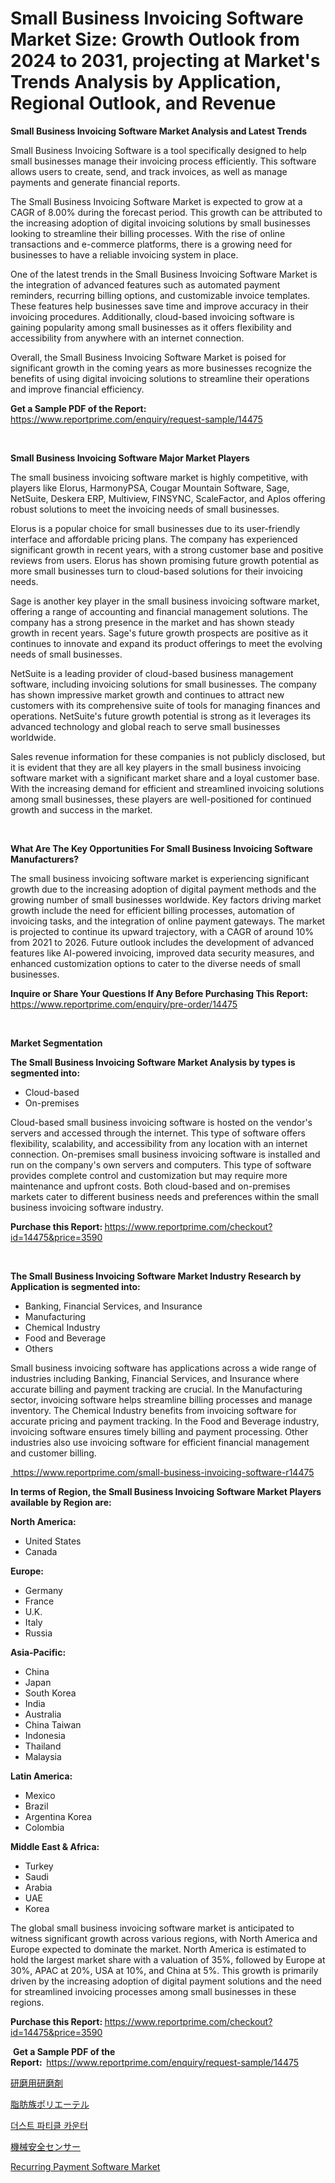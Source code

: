 <p><h1>Small Business Invoicing Software Market Size: Growth Outlook from 2024 to 2031, projecting at Market's Trends Analysis by Application, Regional Outlook, and Revenue</h1></p><p><strong>Small Business Invoicing Software Market Analysis and Latest Trends</strong></p>
<p><p>Small Business Invoicing Software is a tool specifically designed to help small businesses manage their invoicing process efficiently. This software allows users to create, send, and track invoices, as well as manage payments and generate financial reports.</p><p>The Small Business Invoicing Software Market is expected to grow at a CAGR of 8.00% during the forecast period. This growth can be attributed to the increasing adoption of digital invoicing solutions by small businesses looking to streamline their billing processes. With the rise of online transactions and e-commerce platforms, there is a growing need for businesses to have a reliable invoicing system in place. </p><p>One of the latest trends in the Small Business Invoicing Software Market is the integration of advanced features such as automated payment reminders, recurring billing options, and customizable invoice templates. These features help businesses save time and improve accuracy in their invoicing procedures. Additionally, cloud-based invoicing software is gaining popularity among small businesses as it offers flexibility and accessibility from anywhere with an internet connection.</p><p>Overall, the Small Business Invoicing Software Market is poised for significant growth in the coming years as more businesses recognize the benefits of using digital invoicing solutions to streamline their operations and improve financial efficiency.</p></p>
<p><strong>Get a Sample PDF of the Report:&nbsp;</strong> <a href="https://www.reportprime.com/enquiry/request-sample/14475">https://www.reportprime.com/enquiry/request-sample/14475</a></p>
<p>&nbsp;</p>
<p><strong>Small Business Invoicing Software Major Market Players</strong></p>
<p><p>The small business invoicing software market is highly competitive, with players like Elorus, HarmonyPSA, Cougar Mountain Software, Sage, NetSuite, Deskera ERP, Multiview, FINSYNC, ScaleFactor, and Aplos offering robust solutions to meet the invoicing needs of small businesses. </p><p>Elorus is a popular choice for small businesses due to its user-friendly interface and affordable pricing plans. The company has experienced significant growth in recent years, with a strong customer base and positive reviews from users. Elorus has shown promising future growth potential as more small businesses turn to cloud-based solutions for their invoicing needs.</p><p>Sage is another key player in the small business invoicing software market, offering a range of accounting and financial management solutions. The company has a strong presence in the market and has shown steady growth in recent years. Sage's future growth prospects are positive as it continues to innovate and expand its product offerings to meet the evolving needs of small businesses.</p><p>NetSuite is a leading provider of cloud-based business management software, including invoicing solutions for small businesses. The company has shown impressive market growth and continues to attract new customers with its comprehensive suite of tools for managing finances and operations. NetSuite's future growth potential is strong as it leverages its advanced technology and global reach to serve small businesses worldwide.</p><p>Sales revenue information for these companies is not publicly disclosed, but it is evident that they are all key players in the small business invoicing software market with a significant market share and a loyal customer base. With the increasing demand for efficient and streamlined invoicing solutions among small businesses, these players are well-positioned for continued growth and success in the market.</p></p>
<p>&nbsp;</p>
<p><strong>What Are The Key Opportunities For Small Business Invoicing Software Manufacturers?</strong></p>
<p><p>The small business invoicing software market is experiencing significant growth due to the increasing adoption of digital payment methods and the growing number of small businesses worldwide. Key factors driving market growth include the need for efficient billing processes, automation of invoicing tasks, and the integration of online payment gateways. The market is projected to continue its upward trajectory, with a CAGR of around 10% from 2021 to 2026. Future outlook includes the development of advanced features like AI-powered invoicing, improved data security measures, and enhanced customization options to cater to the diverse needs of small businesses.</p></p>
<p><strong>Inquire or Share Your Questions If Any Before Purchasing This Report:</strong> <a href="https://www.reportprime.com/enquiry/pre-order/14475">https://www.reportprime.com/enquiry/pre-order/14475</a></p>
<p>&nbsp;</p>
<p><strong>Market Segmentation</strong></p>
<p><strong>The Small Business Invoicing Software Market Analysis by types is segmented into:</strong></p>
<p><ul><li>Cloud-based</li><li>On-premises</li></ul></p>
<p><p>Cloud-based small business invoicing software is hosted on the vendor's servers and accessed through the internet. This type of software offers flexibility, scalability, and accessibility from any location with an internet connection. On-premises small business invoicing software is installed and run on the company's own servers and computers. This type of software provides complete control and customization but may require more maintenance and upfront costs. Both cloud-based and on-premises markets cater to different business needs and preferences within the small business invoicing software industry.</p></p>
<p><strong>Purchase this Report:&nbsp;</strong><a href="https://www.reportprime.com/checkout?id=14475&price=3590">https://www.reportprime.com/checkout?id=14475&price=3590</a></p>
<p>&nbsp;</p>
<p><strong>The Small Business Invoicing Software Market Industry Research by Application is segmented into:</strong></p>
<p><ul><li>Banking, Financial Services, and Insurance</li><li>Manufacturing</li><li>Chemical Industry</li><li>Food and Beverage</li><li>Others</li></ul></p>
<p><p>Small business invoicing software has applications across a wide range of industries including Banking, Financial Services, and Insurance where accurate billing and payment tracking are crucial. In the Manufacturing sector, invoicing software helps streamline billing processes and manage inventory. The Chemical Industry benefits from invoicing software for accurate pricing and payment tracking. In the Food and Beverage industry, invoicing software ensures timely billing and payment processing. Other industries also use invoicing software for efficient financial management and customer billing.</p></p>
<p><a href="https://www.reportprime.com/small-business-invoicing-software-r14475">&nbsp;https://www.reportprime.com/small-business-invoicing-software-r14475</a></p>
<p><strong>In terms of Region, the Small Business Invoicing Software Market Players available by Region are:</strong></p>
<p>
    <p> <strong> North America: </strong>
        <ul>
            <li>United States</li>
            <li>Canada</li>
        </ul>
        </p> 
    <p> <strong> Europe: </strong>
        <ul>
            <li>Germany</li>
            <li>France</li>
            <li>U.K.</li>
            <li>Italy</li>
            <li>Russia</li>
        </ul>
        </p> 
    <p> <strong> Asia-Pacific: </strong>
        <ul>
            <li>China</li>
            <li>Japan</li>
            <li>South Korea</li>
            <li>India</li>
            <li>Australia</li>
            <li>China Taiwan</li>
            <li>Indonesia</li>
            <li>Thailand</li>
            <li>Malaysia</li>
        </ul>
        </p> 
    <p> <strong> Latin America: </strong>
        <ul>
            <li>Mexico</li>
            <li>Brazil</li>
            <li>Argentina Korea</li>
            <li>Colombia</li>
        </ul>
        </p> 
    <p> <strong> Middle East & Africa: </strong>
        <ul>
            <li>Turkey</li>
            <li>Saudi</li>
            <li>Arabia</li>
            <li>UAE</li>
            <li>Korea</li>
        </ul>
    </p>
    </p>
<p><p>The global small business invoicing software market is anticipated to witness significant growth across various regions, with North America and Europe expected to dominate the market. North America is estimated to hold the largest market share with a valuation of 35%, followed by Europe at 30%, APAC at 20%, USA at 10%, and China at 5%. This growth is primarily driven by the increasing adoption of digital payment solutions and the need for streamlined invoicing processes among small businesses in these regions.</p></p>
<p><strong>Purchase this Report: </strong><a href="https://www.reportprime.com/checkout?id=14475&price=3590">https://www.reportprime.com/checkout?id=14475&price=3590</a></p>
<p>&nbsp;<strong>Get a Sample PDF of the Report:&nbsp;&nbsp;</strong><a href="https://www.reportprime.com/enquiry/request-sample/14475">https://www.reportprime.com/enquiry/request-sample/14475</a></p>
<p><strong></strong></p>
<p><p><a href="https://medium.com/@raymanta28/%E7%A0%94%E7%A3%A8%E7%A0%A5%E7%9F%B3%E5%B8%82%E5%A0%B4%E5%88%86%E6%9E%90-%E3%81%9D%E3%81%AEcagr-%E5%B8%82%E5%A0%B4%E3%82%BB%E3%82%B0%E3%83%A1%E3%83%B3%E3%83%86%E3%83%BC%E3%82%B7%E3%83%A7%E3%83%B3-%E3%81%8A%E3%82%88%E3%81%B3%E3%82%B0%E3%83%AD%E3%83%BC%E3%83%90%E3%83%AB%E7%94%A3%E6%A5%AD%E6%A6%82%E8%A6%81-135a558ab70c">研磨用研磨剤</a></p><p><a href="https://github.com/SarahFahey88/Market-Research-Report-List-1/blob/main/134016825380.md">脂肪族ポリエーテル</a></p><p><a href="https://medium.com/@sandubujor71/%EB%A8%BC%EC%A7%80-%EC%9E%85%EC%9E%90-%EA%B3%84%EC%88%98%EA%B8%B0-%EC%8B%9C%EC%9E%A5-%EB%B3%B4%EA%B3%A0%EC%84%9C%EB%8A%94-%EC%9D%B4-%EC%8B%9C%EC%9E%A5%EC%9D%98-%EC%B5%9C%EC%8B%A0-%ED%8A%B8%EB%A0%8C%EB%93%9C-%EB%B0%8F-%EC%84%B1%EC%9E%A5-%EA%B8%B0%ED%9A%8C%EB%A5%BC-%EB%B0%9D%ED%98%80%EC%A4%8D%EB%8B%88%EB%8B%A4-afa0d676ddf9">더스트 파티클 카운터</a></p><p><a href="https://medium.com/@anabelavenport7854/2024%E5%B9%B4%E3%81%8B%E3%82%892031%E5%B9%B4%E3%81%BE%E3%81%A7%E3%81%AE%E6%9C%9F%E9%96%93%E3%81%AB%E4%BA%88%E6%B8%AC%E3%81%95%E3%82%8C%E3%82%8B%E6%A9%9F%E6%A2%B0%E5%AE%89%E5%85%A8%E3%82%BB%E3%83%B3%E3%82%B5%E3%83%BC%E5%B8%82%E5%A0%B4%E3%81%AE%E5%88%86%E6%9E%90%E3%81%A8%E3%82%B5%E3%82%A4%E3%82%BA%E4%BA%88%E6%B8%AC-6ee40a239b16">機械安全センサー</a></p><p><a href="https://github.com/okotobwrhuteie/Market-Research-Report-List-2/blob/main/recurring-payment-software-market.md">Recurring Payment Software Market</a></p></p>